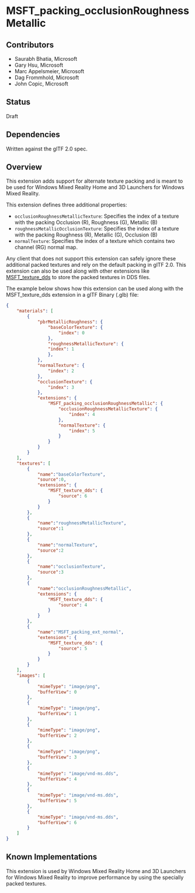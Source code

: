 # MSFT_packing_occlusionRoughnessMetallic

## Contributors

* Saurabh Bhatia, Microsoft
* Gary Hsu, Microsoft
* Marc Appelsmeier, Microsoft
* Dag Frommhold, Microsoft 
* John Copic, Microsoft 

## Status

Draft

## Dependencies

Written against the glTF 2.0 spec.

## Overview

This extension adds support for alternate texture packing and is meant to be used for Windows Mixed Reality Home and 3D Launchers for Windows Mixed Reality.

This extension defines three additional properties:
- `occlusionRoughnessMetallicTexture`: Specifies the index of a texture with the packing Occlusion (R), Roughness  (G), Metallic (B)
- `roughnessMetallicOcclusionTexture`: Specifies the index of a texture with the packing Roughness (R), Metallic  (G), Occlusion (B)
- `normalTexture`: Specifies the index of a texture which contains two channel (RG) normal map. 

Any client that does not support this extension can safely ignore these additional packed textures and rely on the default packing in glTF 2.0. This extension can also be used along with other extensions like [MSFT_texture_dds](../MSFT_texture_dds/README.md) to store the packed textures in DDS files. 

The example below shows how this extension can be used along with the MSFT_texture_dds extension in a glTF Binary (.glb) file:

```json
{
    "materials": [
        {
            "pbrMetallicRoughness": {
                "baseColorTexture": {
                    "index": 0
                },
                "roughnessMetallicTexture": {
                "index": 1
                },
            },
            "normalTexture": {
                "index": 2
            },
            "occlusionTexture": {
                "index": 3
            },
            "extensions": {
                "MSFT_packing_occlusionRoughnessMetallic": {
                    "occlusionRoughnessMetallicTexture": {
                        "index": 4
                    },
                    "normalTexture": {
                        "index": 5
                    }
                }
            }
        }
    ],
    "textures": [
        {
            "name":"baseColorTexture",
            "source":0,
            "extensions": {
                "MSFT_texture_dds": {
                    "source": 6
                }
            }
        },
        {
            "name":"roughnessMetallicTexture",
            "source":1
        },
        {
            "name":"normalTexture",
            "source":2
        },
        {
            "name":"occlusionTexture",
            "source":3
        },
        {
            "name":"occlusionRoughnessMetallic",
            "extensions": {
                "MSFT_texture_dds": {
                    "source": 4
                }
            }
        },
        {
            "name":"MSFT_packing_ext_normal",
            "extensions": {
                "MSFT_texture_dds": {
                    "source": 5
                }
            }
        }
    ],
    "images": [
        {
            "mimeType": "image/png",
            "bufferView": 0
        },
        {
            "mimeType": "image/png",
            "bufferView": 1
        },
        {
            "mimeType": "image/png",
            "bufferView": 2
        },
        {
            "mimeType": "image/png",
            "bufferView": 3
        },
        {
            "mimeType": "image/vnd-ms.dds",
            "bufferView": 4
        },
        {
            "mimeType": "image/vnd-ms.dds",
            "bufferView": 5
        },
        {
            "mimeType": "image/vnd-ms.dds",
            "bufferView": 6
        }
    ]
}
```
## Known Implementations

This extension is used by Windows Mixed Reality Home and 3D Launchers for Windows Mixed Reality to improve performance by using the specially packed textures. 


